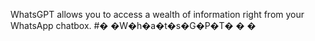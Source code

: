WhatsGPT  allows you to access a wealth of information right from your WhatsApp chatbox.
#� �W�h�a�t�s�G�P�T�
�
�

